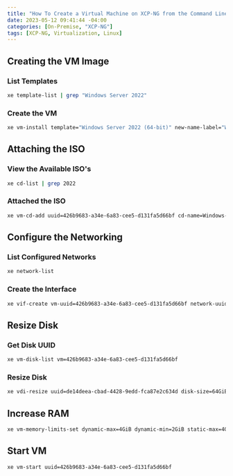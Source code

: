 ```yaml
---
title: "How To Create a Virtual Machine on XCP-NG from the Command Line (Bash)"
date: 2023-05-12 09:41:44 -04:00
categories: [On-Premise, "XCP-NG"]
tags: [XCP-NG, Virtualization, Linux]
---
```

## Creating the VM Image
### List Templates
```bash
xe template-list | grep "Windows Server 2022"
```

### Create the VM
```bash
xe vm-install template="Windows Server 2022 (64-bit)" new-name-label="Windows Server"
```

## Attaching the ISO
### View the Available ISO's
```bash
xe cd-list | grep 2022
```

### Attached the ISO
```bash
xe vm-cd-add uuid=426b9683-a34e-6a83-cee5-d131fa5d66bf cd-name=Windows-Server2022.iso device=1
```

## Configure the Networking
### List Configured Networks
```bash
xe network-list
```

### Create the Interface
```bash
xe vif-create vm-uuid=426b9683-a34e-6a83-cee5-d131fa5d66bf network-uuid=6740ed63-ab4b-e86a-01cb-b23c82fc6f12 device=0
```

## Resize Disk
### Get Disk UUID
```bash
xe vm-disk-list vm=426b9683-a34e-6a83-cee5-d131fa5d66bf
```

### Resize Disk
```bash
xe vdi-resize uuid=de14deea-cbad-4428-9edd-fca87e2c634d disk-size=64GiB
```

## Increase RAM
```bash
xe vm-memory-limits-set dynamic-max=4GiB dynamic-min=2GiB static-max=4GiB static-min=2GiB uuid=426b9683-a34e-6a83-cee5-d131fa5d66bf
```

## Start VM
```bash
xe vm-start uuid=426b9683-a34e-6a83-cee5-d131fa5d66bf
```


